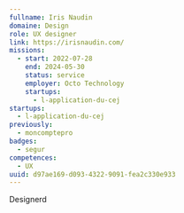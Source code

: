 ```yaml
---
fullname: Iris Naudin
domaine: Design
role: UX designer
link: https://irisnaudin.com/
missions:
  - start: 2022-07-28
    end: 2024-05-30
    status: service
    employer: Octo Technology
    startups:
      - l-application-du-cej
startups:
  - l-application-du-cej
previously:
  - moncomptepro
badges:
  - segur
competences:
  - UX
uuid: d97ae169-d093-4322-9091-fea2c330e933
---
```

Designerd